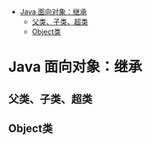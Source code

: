 - [Java 面向对象：继承](#java-%E9%9D%A2%E5%90%91%E5%AF%B9%E8%B1%A1%EF%BC%9A%E7%BB%A7%E6%89%BF)
  - [父类、子类、超类](#%E7%88%B6%E7%B1%BB%E3%80%81%E5%AD%90%E7%B1%BB%E3%80%81%E8%B6%85%E7%B1%BB)
  - [Object类](#object%E7%B1%BB)

# Java 面向对象：继承

## 父类、子类、超类

## Object类

